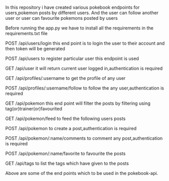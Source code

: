 In this repository i have created various pokebook endpoints for users,pokemon posts by different users.
And the user can follow another user 
or 
user can favourite pokemons posted by users

Before running the app.py 
we have to install all the requirements in the requirements.txt file

POST /api/users/login
this end point is to login the user to their account and then token will be generated
 
POST /api/users
to register particular user this endpoint is used

GET /api/user
it will return current user logged in,authentication is required

GET /api/profiles/:username
to get the profile of any user

POST /api/profiles/:username/follow
to follow the any user,authentication is required

GET /api/pokemon
this end point will filter the posts by filtering using tag(or)trainer(or)favourited

GET /api/pokemon/feed
to feed the following users posts

POST /api/pokemon
to create a post,authentication is required

POST /api/pokemon/:name/comments
to comment any post,authentication is required

POST /api/pokemon/:name/favorite
to favourite the posts

GET /api/tags
to list the tags which have given to the posts

Above are some of the end points which to be used in the pokebook-api.
